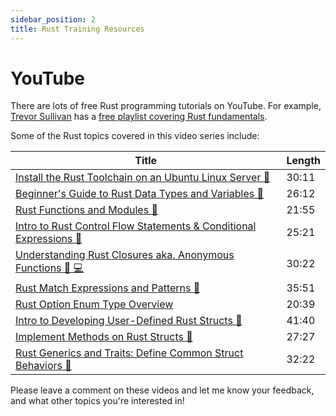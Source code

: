 ```yaml
---
sidebar_position: 2
title: Rust Training Resources
---
```


# YouTube

There are lots of free Rust programming tutorials on YouTube. 
For example, [Trevor Sullivan](https://youtube.com/trevorsullivan) has a [free playlist covering Rust fundamentals](https://www.youtube.com/playlist?list=PLDbRgZ0OOEpUkWDGqp91ODn0dk7LPBAUL).

Some of the Rust topics covered in this video series include:

| Title | Length |
| - | - |
| [Install the Rust Toolchain on an Ubuntu Linux Server 🦀](https://youtu.be/lTjGt17bQ3k) | 30:11 |
| [Beginner's Guide to Rust Data Types and Variables 🦀](https://youtu.be/MJrBLTHJPCo) | 26:12 |
| [Rust Functions and Modules 🦀](https://youtu.be/io7MSlvYyWg) | 21:55 |
| [Intro to Rust Control Flow Statements & Conditional Expressions 🦀](https://youtu.be/3XpxkJXggHA) | 25:21 |
| [Understanding Rust Closures aka. Anonymous Functions 🦀 💻](https://youtu.be/qXNUHfpalts) | 30:22 |
| [Rust Match Expressions and Patterns 🦀](https://youtu.be/pf8eQwWkTaY) | 35:51 |
| [Rust Option Enum Type Overview](https://youtu.be/z8k_EViGC10) | 20:39 |
| [Intro to Developing User-Defined Rust Structs 🦀](https://youtu.be/3Ly25IYHIMc) | 41:40 |
| [Implement Methods on Rust Structs 🦀](https://youtu.be/7EYSXQFRyKY) | 27:27 |
| [Rust Generics and Traits: Define Common Struct Behaviors 🦀](https://www.youtube.com/watch?v=XKbOVFt3UNY) | 32:22 |

Please leave a comment on these videos and let me know your feedback, and what other topics you're interested in!
